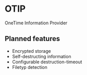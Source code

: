# OTIP

OneTime Information Provider

## Planned features
 * Encrypted storage
 * Self-destructing information
 * Configurable destruction-timeout
 * Filetyp detection
